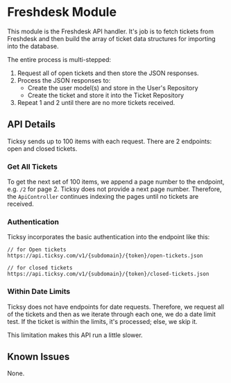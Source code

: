 # Freshdesk Module

This module is the Freshdesk API handler.  It's job is to fetch tickets from Freshdesk and then build the array of ticket data structures for importing into the database.

The entire process is multi-stepped:

1. Request all of open tickets and then store the JSON responses.
2. Process the JSON responses to:
    - Create the user model(s) and store in the User's Repository
    - Create the ticket and store it into the Ticket Repository
3. Repeat 1 and 2 until there are no more tickets received.

## API Details

Ticksy sends up to 100 items with each request. There are 2 endpoints: open and closed tickets.

### Get All Tickets

To get the next set of 100 items, we append a page number to the endpoint, e.g. `/2` for page 2.  Ticksy does not provide a next page number.  Therefore, the `ApiController` continues indexing the pages until no tickets are received.

### Authentication

Ticksy incorporates the basic authentication into the endpoint like this:

```
// for Open tickets
https://api.ticksy.com/v1/{subdomain}/{token}/open-tickets.json

// for closed tickets
https://api.ticksy.com/v1/{subdomain}/{token}/closed-tickets.json
``` 

### Within Date Limits

Ticksy does not have endpoints for date requests.  Therefore, we request all of the tickets and then as we iterate through each one, we do a date limit test.  If the ticket is within the limits, it's processed; else, we skip it.

This limitation makes this API run a little slower.

## Known Issues

None.
